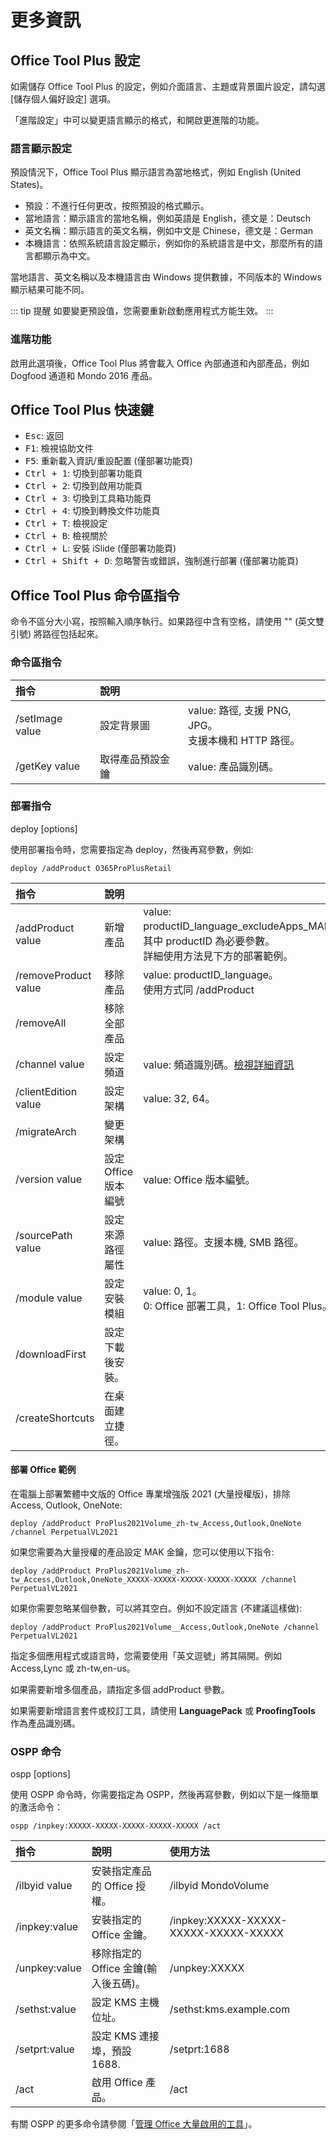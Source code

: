 # 更多資訊

## Office Tool Plus 設定

如需儲存 Office Tool Plus 的設定，例如介面語言、主題或背景圖片設定，請勾選 [儲存個人偏好設定] 選項。

「進階設定」中可以變更語言顯示的格式，和開啟更進階的功能。

### 語言顯示設定

預設情況下，Office Tool Plus 顯示語言為當地格式，例如 English (United States)。

- 預設：不進行任何更改，按照預設的格式顯示。
- 當地語言：顯示語言的當地名稱，例如英語是 English，德文是：Deutsch
- 英文名稱：顯示語言的英文名稱，例如中文是 Chinese，德文是：German
- 本機語言：依照系統語言設定顯示，例如你的系統語言是中文，那麼所有的語言都顯示為中文。

當地語言、英文名稱以及本機語言由 Windows 提供數據，不同版本的 Windows 顯示結果可能不同。

::: tip 提醒
如要變更預設值，您需要重新啟動應用程式方能生效。
:::

### 進階功能

啟用此選項後，Office Tool Plus 將會載入 Office 內部通道和內部產品，例如 Dogfood 通道和 Mondo 2016 產品。

## Office Tool Plus 快速鍵

- <kbd>Esc</kbd>: 返回
- <kbd>F1</kbd>: 檢視協助文件
- <kbd>F5</kbd>: 重新載入資訊/重設配置 (僅部署功能頁)
- <kbd>Ctrl + 1</kbd>: 切換到部署功能頁
- <kbd>Ctrl + 2</kbd>: 切換到啟用功能頁
- <kbd>Ctrl + 3</kbd>: 切換到工具箱功能頁
- <kbd>Ctrl + 4</kbd>: 切換到轉換文件功能頁
- <kbd>Ctrl + T</kbd>: 檢視設定
- <kbd>Ctrl + B</kbd>: 檢視關於
- <kbd>Ctrl + L</kbd>: 安裝 iSlide (僅部署功能頁)
- <kbd>Ctrl + Shift + D</kbd>: 忽略警告或錯誤，強制進行部署 (僅部署功能頁)

## Office Tool Plus 命令區指令

命令不區分大小寫，按照輸入順序執行。如果路徑中含有空格，請使用 "" (英文雙引號) 將路徑包括起來。

### 命令區指令

| 指令 | 說明 |  |
| :-- | :-- | :-- |
| /setImage value | 設定背景圖 | value: 路徑, 支援 PNG, JPG。<br>支援本機和 HTTP 路徑。 |
| /getKey value | 取得產品預設金鑰 | value: 產品識別碼。 |

### 部署指令

deploy [options]

使用部署指令時，您需要指定為 deploy，然後再寫參數，例如:

``` batch
deploy /addProduct O365ProPlusRetail
```

| 指令 | 說明 |  |
| :-- | :-- | :-- |
| /addProduct value | 新增產品 | value: productID_language_excludeApps_MAK。<br>其中 productID 為必要參數。<br>詳細使用方法見下方的部署範例。 |
| /removeProduct value | 移除產品 | value: productID_language。<br>使用方式同 /addProduct |
| /removeAll | 移除全部產品 |  |
| /channel value | 設定頻道 | value: 頻道識別碼。[檢視詳細資訊](https://docs.microsoft.com/zh-tw/deployoffice/office-deployment-tool-configuration-options#channel-attribute-part-of-add-element) |
| /clientEdition value | 設定架構 | value: 32, 64。 |
| /migrateArch | 變更架構 |  |
| /version value | 設定 Office 版本編號 | value: Office 版本編號。 |
| /sourcePath value | 設定來源路徑屬性 | value: 路徑。支援本機, SMB 路徑。 |
| /module value | 設定安裝模組 | value: 0, 1。<br>0: Office 部署工具，1: Office Tool Plus。 |
| /downloadFirst | 設定下載後安裝。 |  |
| /createShortcuts | 在桌面建立捷徑。 |  |

#### 部署 Office 範例

在電腦上部署繁體中文版的 Office 專業增強版 2021 (大量授權版)，排除 Access, Outlook, OneNote:

``` batch
deploy /addProduct ProPlus2021Volume_zh-tw_Access,Outlook,OneNote /channel PerpetualVL2021
```

如果您需要為大量授權的產品設定 MAK 金鑰，您可以使用以下指令:

``` batch
deploy /addProduct ProPlus2021Volume_zh-tw_Access,Outlook,OneNote_XXXXX-XXXXX-XXXXX-XXXXX-XXXXX /channel PerpetualVL2021
```

如果你需要忽略某個參數，可以將其空白。例如不設定語言 (不建議這樣做):

``` batch
deploy /addProduct ProPlus2021Volume__Access,Outlook,OneNote /channel PerpetualVL2021
```

指定多個應用程式或語言時，您需要使用「英文逗號」將其隔開。例如 Access,Lync 或 zh-tw,en-us。

如果需要新增多個產品，請指定多個 addProduct 參數。

如果需要新增語言套件或校訂工具，請使用 **LanguagePack** 或 **ProofingTools** 作為產品識別碼。

### OSPP 命令

ospp [options]

使用 OSPP 命令時，你需要指定為 OSPP，然後再寫參數，例如以下是一條簡單的激活命令：

``` batch
ospp /inpkey:XXXXX-XXXXX-XXXXX-XXXXX-XXXXX /act
```

| 指令 | 說明 | 使用方法 |
| :-- | :-- | :-- |
| /ilbyid value | 安裝指定產品的 Office 授權。 | /ilbyid MondoVolume |
| /inpkey:value | 安裝指定的 Office 金鑰。 | /inpkey:XXXXX-XXXXX-XXXXX-XXXXX-XXXXX |
| /unpkey:value | 移除指定的 Office 金鑰(輸入後五碼)。 | /unpkey:XXXXX |
| /sethst:value | 設定 KMS 主機位址。 | /sethst:kms.example.com |
| /setprt:value | 設定 KMS 連接埠，預設 1688. | /setprt:1688 |
| /act | 啟用 Office 產品。 | /act |

有關 OSPP 的更多命令請參閱「[管理 Office 大量啟用的工具](https://docs.microsoft.com/zh-tw/deployoffice/vlactivation/tools-to-manage-volume-activation-of-office)」。
